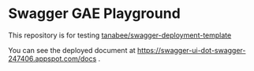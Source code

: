 # Swagger GAE Playground

This repository is for testing [tanabee/swagger-deployment-template](https://github.com/tanabee/swagger-deployment-template)


You can see the deployed document at https://swagger-ui-dot-swagger-247406.appspot.com/docs .
